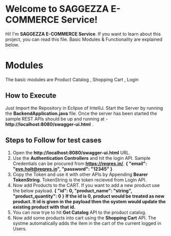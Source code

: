 # Welcome to SAGGEZZA E-COMMERCE Service!

Hi! I'm **SAGGEZZA E-COMMERCE Service**. If you want to learn about this project, you can read this file. Basic Modules & Functionality are explained below.


# Modules

The basic modules are Product Catalog , Shopping Cart , Login

## How to Execute

Just Import the Repository in Eclipse of IntelliJ. Start the Server by running the **BackendApplication.java** file. Once the server has been started the sample REST APIs should be up and running at - **http://localhost:8080/swagger-ui.html** . 

## Steps to Follow for test cases

 1. Open the **http://localhost:8080/swagger-ui.html** URL.
 2. Use the **Authentication Controllers** and hit the login API. Sample Credentials can be procured from                  **https://reqres.in/**.
 **{
    "email": "eve.holt@reqres.in",
    "password": "12345"
    }**
 3. Copy the Token and use it with other APIs by Appending **Bearer TokenString**. TokenString is the token recieved from         Login API.
 4. Now add Products to the CART. If you want to add a new product use the below payload.
    **{
  "id": 0,
  "product_name": "string",
  "product_quantity": 0
    }**
    **If the id is 0, product would be treated as new product. It id is given in the payload then the system would update the       existing product with that id.**
 5. You can now trye to hit **Get Catalog** API to the product catalog.
 6. Now add some products into cart using the **Shopping Cart** API. The systme automatically adds the item in the cart of the     current logged in Users.

